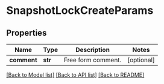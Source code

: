 # SnapshotLockCreateParams

## Properties
Name | Type | Description | Notes
------------ | ------------- | ------------- | -------------
**comment** | **str** | Free form comment. | [optional] 

[[Back to Model list]](../README.md#documentation-for-models) [[Back to API list]](../README.md#documentation-for-api-endpoints) [[Back to README]](../README.md)


